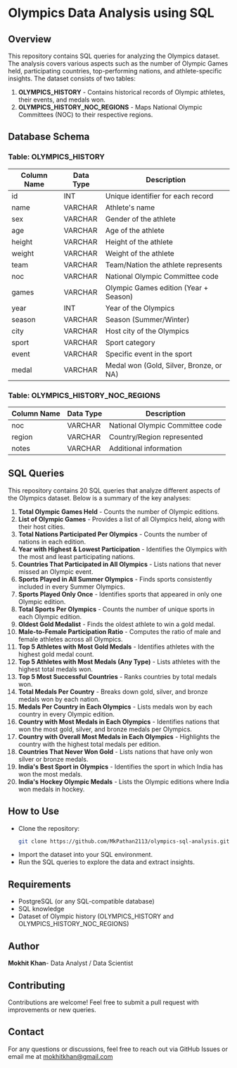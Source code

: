 # Olympics Data Analysis using SQL

## Overview
This repository contains SQL queries for analyzing the Olympics dataset. The analysis covers various aspects such as the number of Olympic Games held, participating countries, top-performing nations, and athlete-specific insights. The dataset consists of two tables:

1. **OLYMPICS_HISTORY** - Contains historical records of Olympic athletes, their events, and medals won.
2. **OLYMPICS_HISTORY_NOC_REGIONS** - Maps National Olympic Committees (NOC) to their respective regions.

## Database Schema

### Table: OLYMPICS_HISTORY
| Column Name | Data Type | Description |
|-------------|----------|-------------|
| id | INT | Unique identifier for each record |
| name | VARCHAR | Athlete's name |
| sex | VARCHAR | Gender of the athlete |
| age | VARCHAR | Age of the athlete |
| height | VARCHAR | Height of the athlete |
| weight | VARCHAR | Weight of the athlete |
| team | VARCHAR | Team/Nation the athlete represents |
| noc | VARCHAR | National Olympic Committee code |
| games | VARCHAR | Olympic Games edition (Year + Season) |
| year | INT | Year of the Olympics |
| season | VARCHAR | Season (Summer/Winter) |
| city | VARCHAR | Host city of the Olympics |
| sport | VARCHAR | Sport category |
| event | VARCHAR | Specific event in the sport |
| medal | VARCHAR | Medal won (Gold, Silver, Bronze, or NA) |

### Table: OLYMPICS_HISTORY_NOC_REGIONS
| Column Name | Data Type | Description |
|-------------|----------|-------------|
| noc | VARCHAR | National Olympic Committee code |
| region | VARCHAR | Country/Region represented |
| notes | VARCHAR | Additional information |

## SQL Queries
This repository contains 20 SQL queries that analyze different aspects of the Olympics dataset. Below is a summary of the key analyses:

1. **Total Olympic Games Held** - Counts the number of Olympic editions.
2. **List of Olympic Games** - Provides a list of all Olympics held, along with their host cities.
3. **Total Nations Participated Per Olympics** - Counts the number of nations in each edition.
4. **Year with Highest & Lowest Participation** - Identifies the Olympics with the most and least participating nations.
5. **Countries That Participated in All Olympics** - Lists nations that never missed an Olympic event.
6. **Sports Played in All Summer Olympics** - Finds sports consistently included in every Summer Olympics.
7. **Sports Played Only Once** - Identifies sports that appeared in only one Olympic edition.
8. **Total Sports Per Olympics** - Counts the number of unique sports in each Olympic edition.
9. **Oldest Gold Medalist** - Finds the oldest athlete to win a gold medal.
10. **Male-to-Female Participation Ratio** - Computes the ratio of male and female athletes across all Olympics.
11. **Top 5 Athletes with Most Gold Medals** - Identifies athletes with the highest gold medal count.
12. **Top 5 Athletes with Most Medals (Any Type)** - Lists athletes with the highest total medals won.
13. **Top 5 Most Successful Countries** - Ranks countries by total medals won.
14. **Total Medals Per Country** - Breaks down gold, silver, and bronze medals won by each nation.
15. **Medals Per Country in Each Olympics** - Lists medals won by each country in every Olympic edition.
16. **Country with Most Medals in Each Olympics** - Identifies nations that won the most gold, silver, and bronze medals per Olympics.
17. **Country with Overall Most Medals in Each Olympics** - Highlights the country with the highest total medals per edition.
18. **Countries That Never Won Gold** - Lists nations that have only won silver or bronze medals.
19. **India's Best Sport in Olympics** - Identifies the sport in which India has won the most medals.
20. **India's Hockey Olympic Medals** - Lists the Olympic editions where India won medals in hockey.

## How to Use
- Clone the repository:
  ```sh
  git clone https://github.com/MkPathan2113/olympics-sql-analysis.git
  ```
- Import the dataset into your SQL environment.
- Run the SQL queries to explore the data and extract insights.

## Requirements
- PostgreSQL (or any SQL-compatible database)
- SQL knowledge
- Dataset of Olympic history (OLYMPICS_HISTORY and OLYMPICS_HISTORY_NOC_REGIONS)


## Author
**Mokhit Khan**- Data Analyst / Data Scientist

## Contributing
Contributions are welcome! Feel free to submit a pull request with improvements or new queries.

## Contact
For any questions or discussions, feel free to reach out via GitHub Issues or email me at mokhitkhan@gmail.com
